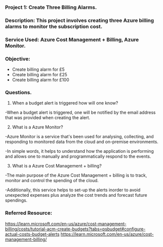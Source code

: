 ### Project 1: Create Three Billing Alarms.

### Description: This project involves creating three Azure billing alarms to monitor the subscription cost.

### Service Used: Azure Cost Management + Billing, Azure Monitor.

### Objective:

- Create billing alarm for £5
- Create billing alarm for £25
- Create billing alarm for £100

### Questions.

1. When a budget alert is triggered how will one know?

-When a budget alert is triggered, one will be notified by the email address that was provided when creating the alert.

2. What is a Azure Monitor?

-Azure Monitor is a service that's been used for analysing, collecting, and responding to monitored data from the cloud and on-premise environments.

-In simple words, it helps to understand how the application is performing and allows one to manually and programmatically respond to the events.

3. What is a Azure Cost Management + billing?

-The main purpose of the Azure Cost Management + billing is to track, monitor and control the spending of the cloud.

-Additionally, this service helps to set-up the alerts inorder to avoid unexpected expenses plus analyze the cost trends and forecast future spendings.

### Referred Resource:

https://learn.microsoft.com/en-us/azure/cost-management-billing/costs/tutorial-acm-create-budgets?tabs=psbudget#configure-actual-costs-budget-alerts
https://learn.microsoft.com/en-us/azure/cost-management-billing/

